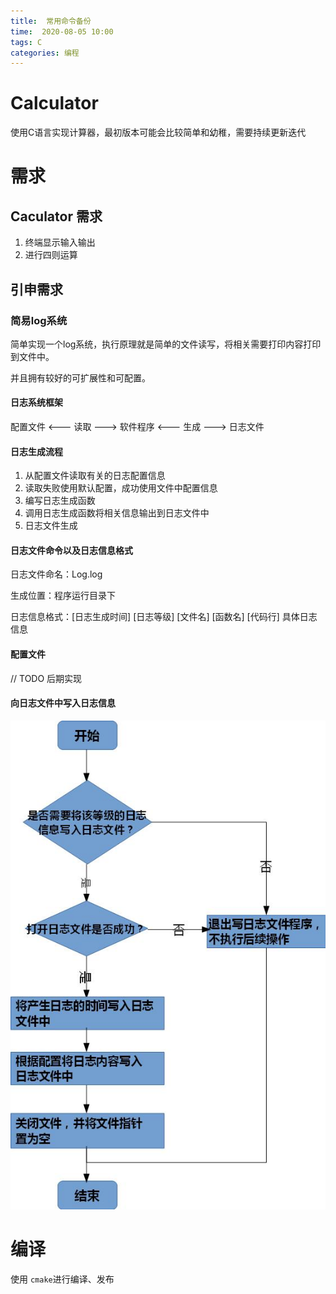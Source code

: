 ```yaml
---
title:  常用命令备份
time:  2020-08-05 10:00
tags: C
categories: 编程
---
```


# Calculator

使用C语言实现计算器，最初版本可能会比较简单和幼稚，需要持续更新迭代

# 需求

## Caculator 需求

1. 终端显示输入输出
2. 进行四则运算

## 引申需求

### 简易log系统

简单实现一个log系统，执行原理就是简单的文件读写，将相关需要打印内容打印到文件中。

并且拥有较好的可扩展性和可配置。

#### 日志系统框架

配置文件 <--- 读取 ---> 软件程序 <--- 生成 ---> 日志文件

#### 日志生成流程

1. 从配置文件读取有关的日志配置信息
2. 读取失败使用默认配置，成功使用文件中配置信息
3. 编写日志生成函数
4. 调用日志生成函数将相关信息输出到日志文件中
5. 日志文件生成

#### 日志文件命令以及日志信息格式

日志文件命名：Log.log

生成位置：程序运行目录下

日志信息格式：\[日志生成时间\]  \[日志等级\] \[文件名\] \[函数名\] \[代码行\] 具体日志信息

#### 配置文件

// TODO 后期实现

#### 向日志文件中写入日志信息

![](Calculator.assets/log1.jpg)



# 编译

使用 `cmake`进行编译、发布